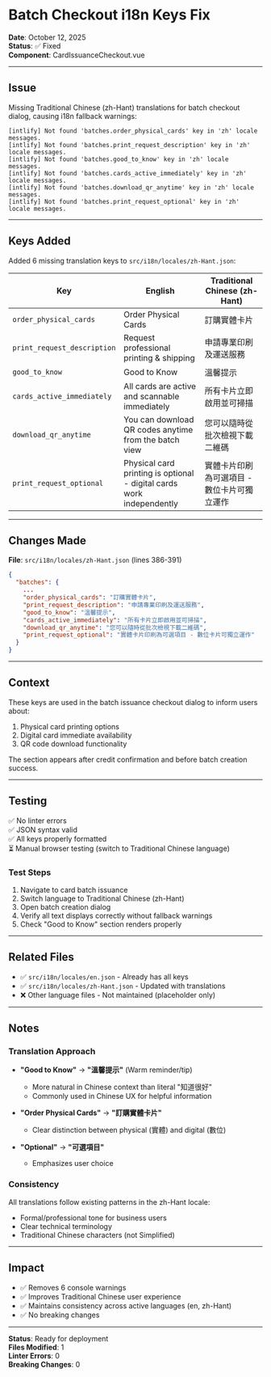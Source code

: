# Batch Checkout i18n Keys Fix

**Date**: October 12, 2025  
**Status**: ✅ Fixed  
**Component**: CardIssuanceCheckout.vue

---

## Issue

Missing Traditional Chinese (zh-Hant) translations for batch checkout dialog, causing i18n fallback warnings:

```
[intlify] Not found 'batches.order_physical_cards' key in 'zh' locale messages.
[intlify] Not found 'batches.print_request_description' key in 'zh' locale messages.
[intlify] Not found 'batches.good_to_know' key in 'zh' locale messages.
[intlify] Not found 'batches.cards_active_immediately' key in 'zh' locale messages.
[intlify] Not found 'batches.download_qr_anytime' key in 'zh' locale messages.
[intlify] Not found 'batches.print_request_optional' key in 'zh' locale messages.
```

---

## Keys Added

Added 6 missing translation keys to `src/i18n/locales/zh-Hant.json`:

| Key | English | Traditional Chinese (zh-Hant) |
|-----|---------|------------------------------|
| `order_physical_cards` | Order Physical Cards | 訂購實體卡片 |
| `print_request_description` | Request professional printing & shipping | 申請專業印刷及運送服務 |
| `good_to_know` | Good to Know | 溫馨提示 |
| `cards_active_immediately` | All cards are active and scannable immediately | 所有卡片立即啟用並可掃描 |
| `download_qr_anytime` | You can download QR codes anytime from the batch view | 您可以隨時從批次檢視下載二維碼 |
| `print_request_optional` | Physical card printing is optional - digital cards work independently | 實體卡片印刷為可選項目 - 數位卡片可獨立運作 |

---

## Changes Made

**File**: `src/i18n/locales/zh-Hant.json` (lines 386-391)

```json
{
  "batches": {
    ...
    "order_physical_cards": "訂購實體卡片",
    "print_request_description": "申請專業印刷及運送服務",
    "good_to_know": "溫馨提示",
    "cards_active_immediately": "所有卡片立即啟用並可掃描",
    "download_qr_anytime": "您可以隨時從批次檢視下載二維碼",
    "print_request_optional": "實體卡片印刷為可選項目 - 數位卡片可獨立運作"
  }
}
```

---

## Context

These keys are used in the batch issuance checkout dialog to inform users about:
1. Physical card printing options
2. Digital card immediate availability
3. QR code download functionality

The section appears after credit confirmation and before batch creation success.

---

## Testing

✅ No linter errors  
✅ JSON syntax valid  
✅ All keys properly formatted  
⏳ Manual browser testing (switch to Traditional Chinese language)

### Test Steps
1. Navigate to card batch issuance
2. Switch language to Traditional Chinese (zh-Hant)
3. Open batch creation dialog
4. Verify all text displays correctly without fallback warnings
5. Check "Good to Know" section renders properly

---

## Related Files

- ✅ `src/i18n/locales/en.json` - Already has all keys
- ✅ `src/i18n/locales/zh-Hant.json` - Updated with translations
- ❌ Other language files - Not maintained (placeholder only)

---

## Notes

### Translation Approach
- **"Good to Know"** → **"溫馨提示"** (Warm reminder/tip)
  - More natural in Chinese context than literal "知道很好"
  - Commonly used in Chinese UX for helpful information

- **"Order Physical Cards"** → **"訂購實體卡片"**
  - Clear distinction between physical (實體) and digital (數位)

- **"Optional"** → **"可選項目"**
  - Emphasizes user choice

### Consistency
All translations follow existing patterns in the zh-Hant locale:
- Formal/professional tone for business users
- Clear technical terminology
- Traditional Chinese characters (not Simplified)

---

## Impact

- ✅ Removes 6 console warnings
- ✅ Improves Traditional Chinese user experience
- ✅ Maintains consistency across active languages (en, zh-Hant)
- ✅ No breaking changes

---

**Status**: Ready for deployment  
**Files Modified**: 1  
**Linter Errors**: 0  
**Breaking Changes**: 0

